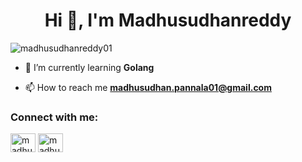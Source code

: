 <h1 align="center">Hi 👋, I'm Madhusudhanreddy</h1>
<p align="left"> <img src="https://komarev.com/ghpvc/?username=madhusudhanreddy01&label=Profile%20views&color=0e75b6&style=flat" alt="madhusudhanreddy01" /> </p>

- 🌱 I’m currently learning **Golang**

- 📫 How to reach me **madhusudhan.pannala01@gmail.com**

<h3 align="left">Connect with me:</h3>
<p align="left">
<a href="https://linkedin.com/in/madhusudhanreddy01" target="blank"><img align="center" src="https://raw.githubusercontent.com/rahuldkjain/github-profile-readme-generator/master/src/images/icons/Social/linked-in-alt.svg" alt="madhusudhanreddy01" height="30" width="40" /></a>
<a href="https://www.leetcode.com/madhusudhanreddy01" target="blank"><img align="center" src="https://raw.githubusercontent.com/rahuldkjain/github-profile-readme-generator/master/src/images/icons/Social/leet-code.svg" alt="madhusudhanreddy01" height="30" width="40" /></a>
</p>
